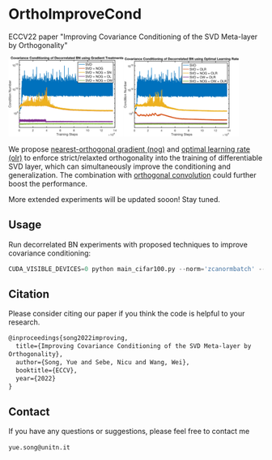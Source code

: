 # OrthoImproveCond
ECCV22 paper "Improving Covariance Conditioning of the SVD Meta-layer by Orthogonality"

<img src="/Decorrelated BN/dbn_gradient.jpg" width="45%"><img src="/Decorrelated BN/dbn_lr.jpg" width="45%" hspace="0.3%">

We propose [nearest-orthogonal gradient (nog)](https://github.com/KingJamesSong/OrthoImproveCond/blob/main/Decorrelated%20BN/main_cifar100.py#L139) and [optimal learning rate (olr)](https://github.com/KingJamesSong/OrthoImproveCond/blob/main/Decorrelated%20BN/main_cifar100.py#L152) to enforce strict/relaxted orthogonality into the training of differentiable SVD layer, which can simultaneously improve the conditioning and generalization. The combination with [orthogonal convolution](https://github.com/KingJamesSong/OrthoImproveCond/blob/main/Decorrelated%20BN/models/skew_symmetric_conv.py#L12) could further boost the performance.

More extended experiments will be updated sooon! Stay tuned.

## Usage

Run decorrelated BN experiments with proposed techniques to improve covariance conditioning:

```python
CUDA_VISIBLE_DEVICES=0 python main_cifar100.py --norm='zcanormbatch' --batch_size=128 --nog --olr --ow
```

## Citation

Please consider citing our paper if you think the code is helpful to your research.

```
@inproceedings{song2022improving,
  title={Improving Covariance Conditioning of the SVD Meta-layer by Orthogonality},
  author={Song, Yue and Sebe, Nicu and Wang, Wei},
  booktitle={ECCV},
  year={2022}
}
```

## Contact

If you have any questions or suggestions, please feel free to contact me

`yue.song@unitn.it`

